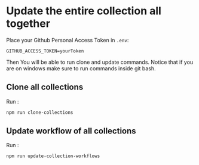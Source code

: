 # Update the entire collection all together

Place your Github Personal Access Token in `.env`:  

```text
GITHUB_ACCESS_TOKEN=yourToken
```

Then You will be able to run clone and update commands. Notice that if you are on windows make sure to run commands inside git bash.

## Clone all collections

Run :  

```bash
npm run clone-collections
```

## Update workflow of all collections

Run :  

```bash
npm run update-collection-workflows
```
